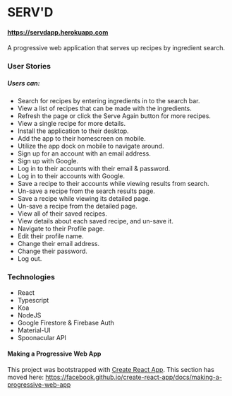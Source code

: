 # SERV'D

#### https://servdapp.herokuapp.com
A progressive web application that serves up recipes by ingredient search.

### User Stories
##### Users can:
- Search for recipes by entering ingredients in to the search bar.
- View a list of recipes that can be made with the ingredients.
- Refresh the page or click the Serve Again button for more recipes.
- View a single recipe for more details.
- Install the application to their desktop.
- Add the app to their homescreen on mobile.
- Utilize the app dock on mobile to navigate around.
- Sign up for an account with an email address.
- Sign up with Google.
- Log in to their accounts with their email & password.
- Log in to their accounts with Google.
- Save a recipe to their accounts while viewing results from search.
- Un-save a recipe from the search results page.
- Save a recipe while viewing its detailed page.
- Un-save a recipe from the detailed page.
- View all of their saved recipes.
- View details about each saved recipe, and un-save it.
- Navigate to their Profile page.
- Edit their profile name.
- Change their email address.
- Change their password.
- Log out.

### Technologies
- React
- Typescript
- Koa
- NodeJS
- Google Firestore & Firebase Auth
- Material-UI
- Spoonacular API

#### Making a Progressive Web App
This project was bootstrapped with [Create React App](https://github.com/facebook/create-react-app).
This section has moved here: https://facebook.github.io/create-react-app/docs/making-a-progressive-web-app
